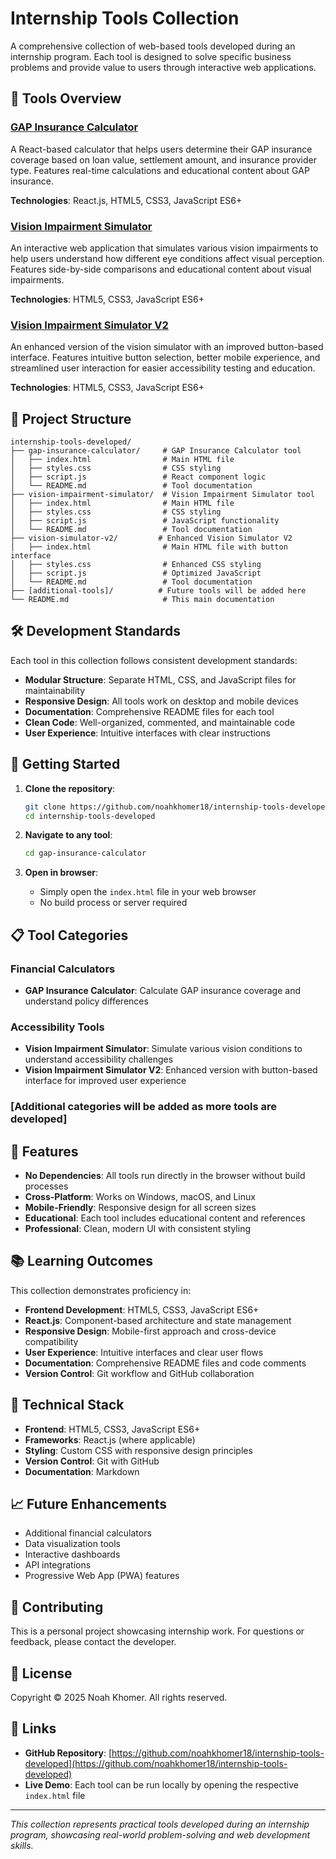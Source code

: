 # Internship Tools Collection

A comprehensive collection of web-based tools developed during an internship program. Each tool is designed to solve specific business problems and provide value to users through interactive web applications.

## 🚀 Tools Overview

### [GAP Insurance Calculator](./gap-insurance-calculator/)
A React-based calculator that helps users determine their GAP insurance coverage based on loan value, settlement amount, and insurance provider type. Features real-time calculations and educational content about GAP insurance.

**Technologies**: React.js, HTML5, CSS3, JavaScript ES6+

### [Vision Impairment Simulator](./vision-impairment-simulator/)
An interactive web application that simulates various vision impairments to help users understand how different eye conditions affect visual perception. Features side-by-side comparisons and educational content about visual impairments.

**Technologies**: HTML5, CSS3, JavaScript ES6+

### [Vision Impairment Simulator V2](./vision-simulator-v2/)
An enhanced version of the vision simulator with an improved button-based interface. Features intuitive button selection, better mobile experience, and streamlined user interaction for easier accessibility testing and education.

**Technologies**: HTML5, CSS3, JavaScript ES6+

## 📁 Project Structure

```
internship-tools-developed/
├── gap-insurance-calculator/     # GAP Insurance Calculator tool
│   ├── index.html                # Main HTML file
│   ├── styles.css                # CSS styling
│   ├── script.js                 # React component logic
│   └── README.md                 # Tool documentation
├── vision-impairment-simulator/  # Vision Impairment Simulator tool
│   ├── index.html                # Main HTML file
│   ├── styles.css                # CSS styling
│   ├── script.js                 # JavaScript functionality
│   └── README.md                 # Tool documentation
├── vision-simulator-v2/         # Enhanced Vision Simulator V2
│   ├── index.html                # Main HTML file with button interface
│   ├── styles.css                # Enhanced CSS styling
│   ├── script.js                 # Optimized JavaScript
│   └── README.md                 # Tool documentation
├── [additional-tools]/          # Future tools will be added here
└── README.md                     # This main documentation
```

## 🛠️ Development Standards

Each tool in this collection follows consistent development standards:

- **Modular Structure**: Separate HTML, CSS, and JavaScript files for maintainability
- **Responsive Design**: All tools work on desktop and mobile devices
- **Documentation**: Comprehensive README files for each tool
- **Clean Code**: Well-organized, commented, and maintainable code
- **User Experience**: Intuitive interfaces with clear instructions

## 🚀 Getting Started

1. **Clone the repository**:
   ```bash
   git clone https://github.com/noahkhomer18/internship-tools-developed.git
   cd internship-tools-developed
   ```

2. **Navigate to any tool**:
   ```bash
   cd gap-insurance-calculator
   ```

3. **Open in browser**:
   - Simply open the `index.html` file in your web browser
   - No build process or server required

## 📋 Tool Categories

### Financial Calculators
- **GAP Insurance Calculator**: Calculate GAP insurance coverage and understand policy differences

### Accessibility Tools
- **Vision Impairment Simulator**: Simulate various vision conditions to understand accessibility challenges
- **Vision Impairment Simulator V2**: Enhanced version with button-based interface for improved user experience

### [Additional categories will be added as more tools are developed]

## 🎯 Features

- **No Dependencies**: All tools run directly in the browser without build processes
- **Cross-Platform**: Works on Windows, macOS, and Linux
- **Mobile-Friendly**: Responsive design for all screen sizes
- **Educational**: Each tool includes educational content and references
- **Professional**: Clean, modern UI with consistent styling

## 📚 Learning Outcomes

This collection demonstrates proficiency in:

- **Frontend Development**: HTML5, CSS3, JavaScript ES6+
- **React.js**: Component-based architecture and state management
- **Responsive Design**: Mobile-first approach and cross-device compatibility
- **User Experience**: Intuitive interfaces and clear user flows
- **Documentation**: Comprehensive README files and code comments
- **Version Control**: Git workflow and GitHub collaboration

## 🔧 Technical Stack

- **Frontend**: HTML5, CSS3, JavaScript ES6+
- **Frameworks**: React.js (where applicable)
- **Styling**: Custom CSS with responsive design principles
- **Version Control**: Git with GitHub
- **Documentation**: Markdown

## 📈 Future Enhancements

- Additional financial calculators
- Data visualization tools
- Interactive dashboards
- API integrations
- Progressive Web App (PWA) features

## 🤝 Contributing

This is a personal project showcasing internship work. For questions or feedback, please contact the developer.

## 📄 License

Copyright © 2025 Noah Khomer. All rights reserved.

## 🔗 Links

- **GitHub Repository**: [https://github.com/noahkhomer18/internship-tools-developed](https://github.com/noahkhomer18/internship-tools-developed)
- **Live Demo**: Each tool can be run locally by opening the respective `index.html` file

---

*This collection represents practical tools developed during an internship program, showcasing real-world problem-solving and web development skills.*
